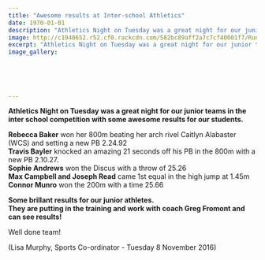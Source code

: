 ```yaml
---
title: "Awesome results at Inter-school Athletics"
date: 1970-01-01
description: "Athletics Night on Tuesday was a great night for our junior teams in the inter school competition with some awesome results for our WHS students."
image: http://c1940652.r52.cf0.rackcdn.com/582bc89aff2a7c7cf40001f7/Running-Reb-Baker-3.jpg
excerpt: "Athletics Night on Tuesday was a great night for our junior teams in the inter school competition with some awesome results for our WHS students."
image_gallery:
    
    
    
    
    
---
```


<p><strong>Athletics Night on Tuesday was a great night for our junior teams in the inter school competition with some awesome results for our students.</strong></p>
<p><strong>Rebecca Baker</strong> won her 800m beating her arch rivel Caitlyn Alabaster (WCS) and setting a new PB 2.24.92<br /><strong>Travis Bayler</strong><span>&nbsp;knocked an amazing 21 seconds off his PB in the 800m with a new PB 2.10.27.</span><br /><strong>Sophie Andrews</strong> won the Discus with a throw of 25.26<span class="text_exposed_show"><br /><strong>Max Campbell and Joseph Read</strong> came 1st equal in the high jump at 1.45m<br /><strong>Connor Munro</strong> won the 200m with a time 25.66</span></p>
<div class="text_exposed_show">
<p><strong>Some brillant results for our junior athletes. <br />They are putting in the training and work with coach Greg Fromont and can see results!</strong></p>
<p>Well done team!</p>
<p>(Lisa Murphy, Sports Co-ordinator - Tuesday 8 November 2016)</p>
</div>

